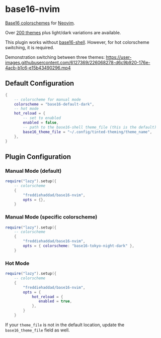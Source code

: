 # base16-nvim

[Base16 colorschemes][3] for [Neovim][1].

Over [200 themes][3] plus light/dark variations are available.

This plugin works without [base16-shell][2]. However, for hot colorscheme
switching, it is required.

Demonstration switching between three themes:
https://user-images.githubusercontent.com/6127369/226068278-d6c9b920-176e-4acb-b1c6-e15b43490296.mp4



## Default Configuration

```lua
{
    -- colorscheme for manual mode
    colorscheme = "base16-default-dark",
    -- hot mode
    hot_reload = {
        -- set to enabled
        enabled = false,
        -- path to the base16-shell theme_file (this is the default)
        base16_theme_file = "~/.config/tinted-theming/theme_name",
    },
}
```

## Plugin Configuration

### Manual Mode (default)

```lua
require("lazy").setup({
    -- colorscheme
    {
        "freddiehaddad/base16-nvim",
        opts = {},
    }
```

### Manual Mode (specific colorscheme)

```lua
require("lazy").setup({
    -- colorscheme
    {
        "freddiehaddad/base16-nvim",
        opts = { colorscheme: "base16-tokyo-night-dark" },
    }
```

### Hot Mode

```lua
require("lazy").setup({
    -- colorscheme
    {
        "freddiehaddad/base16-nvim",
        opts = {
            hot_reload = {
               enabled = true,
            },
        }
    }
```

If your `theme_file` is not in the default location, update the
`base16_theme_file` field as well.

[1]: https://github.com/neovim/neovim
[2]: https://github.com/tinted-theming/base16-shell
[3]: https://github.com/tinted-theming/base16-schemes
